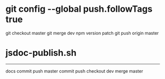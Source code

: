 #  git config --global push.followTags true

git checkout master
git merge dev
npm version patch
git push origin master

# jsdoc-publish.sh

***
docs commit push
master commit push
checkout dev
merge master